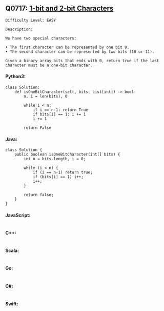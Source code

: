 ## Q0717: [1-bit and 2-bit Characters](https://leetcode.com/problems/1-bit-and-2-bit-characters/)

```
Difficulty Level: EASY
```

```
Description:

We have two special characters:

• The first character can be represented by one bit 0.
• The second character can be represented by two bits (10 or 11).

Given a binary array bits that ends with 0, return true if the last character must be a one-bit character.
```

#### Python3:

```
class Solution:
    def isOneBitCharacter(self, bits: List[int]) -> bool:
        n, i = len(bits), 0

        while i < n:
            if i == n-1: return True
            if bits[i] == 1: i += 1
            i += 1

        return False
```

#### Java:

```
class Solution {
    public boolean isOneBitCharacter(int[] bits) {
        int n = bits.length, i = 0;

        while (i < n) {
            if (i == n-1) return true;
            if (bits[i] == 1) i++;
            i++;
        }

        return false;
    }
}
```

#### JavaScript:

```

```

#### C++:

```

```

#### Scala:

```

```

#### Go:

```

```

#### C#:

```

```

#### Swift:

```

```